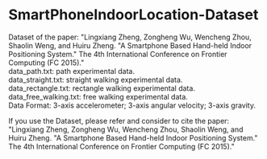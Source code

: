 SmartPhoneIndoorLocation-Dataset
====================

Dataset of the paper: "Lingxiang Zheng, Zongheng Wu, Wencheng Zhou, Shaolin Weng, and Huiru Zheng. "A Smartphone Based Hand-held Indoor Positioning System." The 4th International Conference on Frontier Computing (FC 2015)."   
data_path.txt: path experimental data.   
data_straight.txt: straight walking experimental data.   
data_rectangle.txt: rectangle walking experimental data.   
data_free_walking.txt: free walking experimental data.   
Data Format: 3-axis accelerometer; 3-axis angular velocity; 3-axis gravity.   
   
If you use the Dataset, please refer and consider to cite the paper: "Lingxiang Zheng, Zongheng Wu, Wencheng Zhou, Shaolin Weng, and Huiru Zheng. "A Smartphone Based Hand-held Indoor Positioning System." The 4th International Conference on Frontier Computing (FC 2015)."
